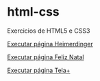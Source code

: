 # html-css
 Exercicios de HTML5 e CSS3

<a href="https://gustavobrandaoo.github.io/portfolio-html-css/paginaHeimer/" target="_blank">Executar página Heimerdinger</a>

<a href="https://gustavobrandaoo.github.io/portfolio-html-css/paginaNatal/" target="_blank">Executar página Feliz Natal</a>

<a href="https://gustavobrandaoo.github.io/portfolio-html-css/paginaAluraPlus/" target="_blank">Executar página Tela+</a>